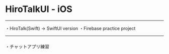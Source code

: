 HiroTalkUI - iOS
====

----
・HiroTalk(Swift) -> SwiftUI version
・Firebase practice project


------------

### 

・チャットアプリ練習
